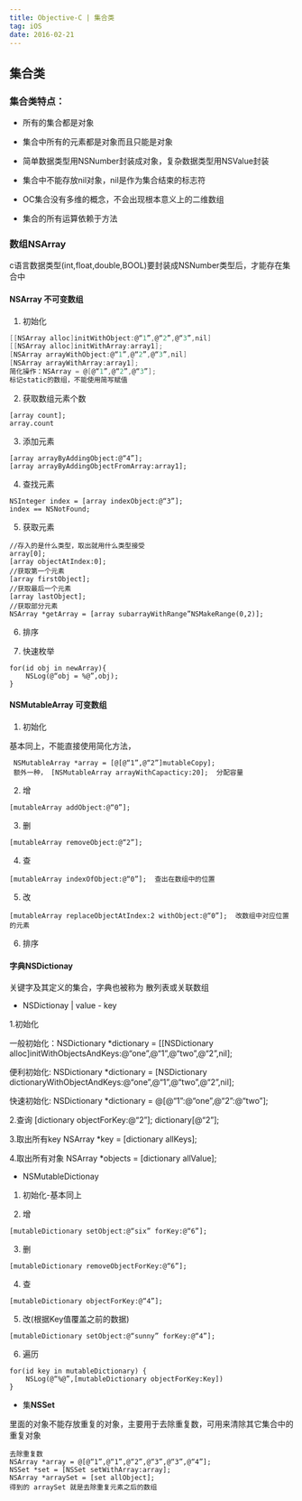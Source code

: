 ```yaml
---
title: Objective-C | 集合类
tag: iOS
date: 2016-02-21
---
```


## 集合类 

### 集合类特点：	

- 所有的集合都是对象	

- 集合中所有的元素都是对象而且只能是对象	

- 简单数据类型用NSNumber封装成对象，复杂数据类型用NSValue封装	

- 集合中不能存放nil对象，nil是作为集合结束的标志符	

- OC集合没有多维的概念，不会出现根本意义上的二维数组	

- 集合的所有运算依赖于方法 

### 数组**NSArray**	

c语言数据类型(int,float,double,BOOL)要封装成NSNumber类型后，才能存在集合中 

#### NSArray  不可变数组 	

1. 初始化	

```objective-c
[[NSArray alloc]initWithObject:@“1”,@“2”,@“3”,nil]	
[[NSArray alloc]initWithArray:array1];	
[NSArray arrayWithObject:@“1”,@“2”,@“3”,nil]	
[NSArray arrayWithArray:array1];	
简化操作：NSArray = @[@“1”,@“2”,@“3”];	
标记static的数组，不能使用简写赋值	
```

2. 获取数组元素个数

```
[array count];		
array.count
```

3. 添加元素

```
[array arrayByAddingObject:@“4”];	
[array arrayByAddingObjectFromArray:array1];	
```

4. 查找元素	

```
NSInteger index = [array indexObject:@“3”];	
index == NSNotFound;	
```

5. 获取元素	

```
//存入的是什么类型，取出就用什么类型接受	
array[0];		
[array objectAtIndex:0];	
//获取第一个元素      
[array firstObject];	
//获取最后一个元素  
[array lastObject];	
//获取部分元素 
NSArray *getArray = [array subarrayWithRange”NSMakeRange(0,2)];	
```

6. 排序	

7. 快速枚举	

```
for(id obj in newArray){ 	
	NSLog(@“obj = %@”,obj);	
} 
```

#### NSMutableArray  可变数组 	

1. 初始化	

基本同上，不能直接使用简化方法，

```
 NSMutableArray *array = [@[@“1”,@“2”]mutableCopy];
 额外一种， [NSMutableArray arrayWithCapacticy:20];	分配容量	
```

2. 增	

```
[mutableArray addObject:@“0”];	
```

3. 删	

```
[mutableArray removeObject:@“2”];	
```

4. 查	

```
[mutableArray indexOfObject:@“0”];	查出在数组中的位置
```

5. 改	

```
[mutableArray replaceObjectAtIndex:2 withObject:@“0”];	改数组中对应位置的元素	
```

6. 排序 

#### 字典**NSDictionay**	

关键字及其定义的集合，字典也被称为 散列表或关联数组 

- NSDictionay  | value - key 	

1.初始化	

一般初始化：NSDictionary *dictionary = [[NSDictionary alloc]initWithObjectsAndKeys:@“one”,@“1”,@“two”,@“2”,nil];	

便利初始化:   NSDictionary *dictionary = [NSDictionary dictionaryWithObjectAndKeys:@“one”,@“1”,@“two”,@“2”,nil];	

快速初始化:   NSDictionary *dictionary = @[@“1”:@“one”,@“2”:@“two”];	

2.查询	[dictionary objectForKey:@“2”];	dictionary[@“2”];	

3.取出所有key	NSArray *key = [dictionary allKeys];	

4.取出所有对象	NSArray *objects = [dictionary allValue];  

- NSMutableDictionay 	

1. 初始化-基本同上	

2. 增	

```
[mutableDictionary setObject:@“six” forKey:@“6”];	
```

3. 删	

```
[mutableDictionary removeObjectForKey:@“6”];	
```

4. 查	

```
[mutableDictionary objectForKey:@“4”];
```

5. 改(根据Key值覆盖之前的数据)	

```
[mutableDictionary setObject:@“sunny” forKey:@“4”];
```

6. 遍历	

```
for(id key in mutableDictionary) {	
	NSLog(@“%@”,[mutableDictionary objectForKey:Key])	
} 
```

- 集**NSSet**	

里面的对象不能存放重复的对象，主要用于去除重复数，可用来清除其它集合中的重复对象	

```
去除重复数	
NSArray *array = @[@“1”,@“1”,@“2”,@“3”,@“3”,@“4”];	
NSSet *set = [NSSet setWithArray:array];	
NSArray *arraySet = [set allObject];	
得到的 arraySet 就是去除重复元素之后的数组
```



